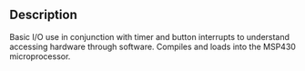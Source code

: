 ## Description
Basic I/O use in conjunction with timer and button interrupts to understand accessing hardware through software. Compiles and loads into the MSP430 microprocessor. 
